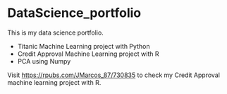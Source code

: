 # DataScience_portfolio
This is my data science portfolio.

* Titanic Machine Learning project with Python
* Credit Approval Machine Learning project with R
* PCA using Numpy

Visit https://rpubs.com/JMarcos_87/730835 to check my Credit Approval machine learning project with R.

